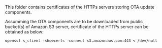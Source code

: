 This folder contains certificates of the HTTPs servers storing OTA update components.

Assumming the OTA components are to be downloaded from public bucket(s) of Amazon S3 server, certificate of the HTTPs server can be obtained as below:

    openssl s_client -showcerts -connect s3.amazonaws.com:443 < /dev/null
